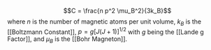 $$C = \frac{n p^2 \mu_B^2}{3k_B}$$where $n$ is the number of magnetic atoms per unit volume, $k_B$ is the [[Boltzmann Constant]], $p=g[J(J+1)]^{1/2}$ with $g$ being the [[Lande g Factor]], and $\mu_B$ is the [[Bohr Magneton]].